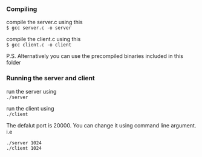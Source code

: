### Compiling 
compile the server.c using this <br />
`$ gcc server.c -o server`

compile the client.c using this  <br />
`$ gcc client.c -o client`

P.S. Alternatively you can use the precompiled binaries
included in this folder
### Running the server and client
run the server using  <br />
`./server`

run the client using  <br />
`./client`

The defalut port is 20000. You can change it using command line argument. i.e <br />

`./server 1024`  
`./client 1024`

